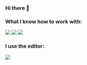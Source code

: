 ### Hi there 👋

### What I know how to work with:

<img src="https://img.shields.io/badge/html-black?style=for-the-badge&logo=html5&logoColor=#FF4500"/> <img src="https://img.shields.io/badge/css-black?style=for-the-badge&logo=css3&logoColor=blue"/> <img src="https://img.shields.io/badge/github-black?style=for-the-badge&logo=github&logoColor=white"/>

### I use the editor:
<img src="https://img.shields.io/badge/sublime-black?style=for-the-badge&logo=sublimetext&logoColor=#FF9800"/>
